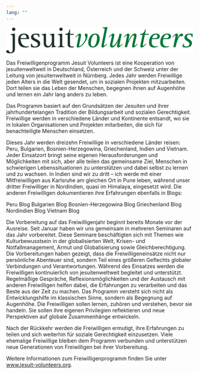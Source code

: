 ```yaml
---
lang: ""
---
```

![](../posts/_images/jvlogo.png)

Das Freiwilligenprogramm Jesuit Volunteers ist eine Kooperation von jesuitenweltweit in Deutschland, Österreich und der Schweiz unter der Leitung von jesuitenweltweit in Nürnberg. Jedes Jahr werden Freiwillige jeden Alters in die Welt gesendet, um in sozialen Projekten mitzuarbeiten. Dort teilen sie das Leben der Menschen, begegnen ihnen auf Augenhöhe und lernen ein Jahr lang anders zu leben.

Das Programm basiert auf den Grundsätzen der Jesuiten und ihrer jahrhundertelangen Tradition der Bildungsarbeit und sozialen Gerechtigkeit. Freiwillige werden in verschiedene Länder und Kontinente entsandt, wo sie in lokalen Organisationen und Projekten mitarbeiten, die sich für benachteiligte Menschen einsetzen.

Dieses Jahr werden dreizehn Freiwillige in verschiedene Länder reisen: Peru, Bulgarien, Bosnien-Herzegowina, Griechenland, Indien und Vietnam. Jeder Einsatzort bringt seine eigenen Herausforderungen und Möglichkeiten mit sich, aber alle teilen das gemeinsame Ziel, Menschen in schwierigen Lebenssituationen zu unterstützen und dabei selbst zu lernen und zu wachsen.
In Indien sind wir zu dritt – ich werde mit einer Mitfreiwilligen aus Karlsruhe am gleichen Ort in Pune leben, während unser dritter Freiwilliger in Nordindien, quasi im Himalaya, eingesetzt wird. Die anderen Freiwilligen dokumentieren ihre Erfahrungen ebenfalls in Blogs:

Peru Blog
Bulgarien Blog
Bosnien-Herzegowina Blog
Griechenland Blog
Nordindien Blog
Vietnam Blog

Die Vorbereitung auf das Freiwilligenjahr beginnt bereits Monate vor der Ausreise. Seit Januar haben wir uns gemeinsam in mehreren Seminaren auf das Jahr vorbereitet. Diese Seminare beschäftigten sich mit Themen wie Kulturbewusstsein in der globalisierten Welt, Krisen- und Notfallmanagement, Armut und Globalisierung sowie Gleichberechtigung. Die Vorbereitungen haben gezeigt, dass die Freiwilligeneinsätze nicht nur persönliche Abenteuer sind, sondern Teil eines größeren Geflechts globaler Verbindungen und Verantwortungen.
Während des Einsatzes werden die Freiwilligen kontinuierlich von jesuitenweltweit begleitet und unterstützt. Regelmäßige Gespräche, Reflexionsmöglichkeiten und der Austausch mit anderen Freiwilligen helfen dabei, die Erfahrungen zu verarbeiten und das Beste aus der Zeit zu machen.
Das Programm versteht sich nicht als Entwicklungshilfe im klassischen Sinne, sondern als Begegnung auf Augenhöhe. Die Freiwilligen sollen lernen, zuhören und verstehen, bevor sie handeln. Sie sollen ihre eigenen Privilegien reflektieren und neue Perspektiven auf globale Zusammenhänge entwickeln.

Nach der Rückkehr werden die Freiwilligen ermutigt, ihre Erfahrungen zu teilen und sich weiterhin für soziale Gerechtigkeit einzusetzen. Viele ehemalige Freiwillige bleiben dem Programm verbunden und unterstützen neue Generationen von Freiwilligen bei ihrer Vorbereitung.

Weitere Informationen zum Freiwilligenprogramm finden Sie unter www.jesuit-volunteers.org.